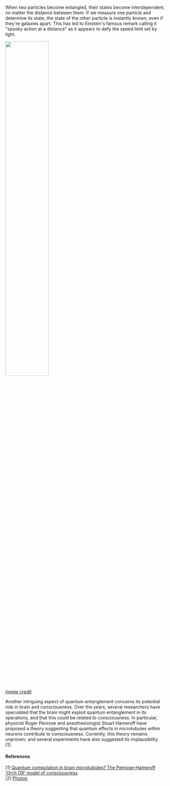 When two particles become entangled, their states become interdependent, no matter the distance between them. If we measure one particle and determine its state, the state of the other particle is instantly known, even if they're galaxies apart. This has led to Einstein's famous remark calling it "spooky action at a distance" as it appears to defy the speed limit set by light.

<img width="52%" src="https://github.com/sophiagu/a-diary/assets/14866379/74358c77-ff4f-4d85-89c6-96bd60be46fa">

_[image credit](https://www.sciencephoto.com/)_

Another intriguing aspect of quantum entanglement concerns its potential role in brain and consciousness. Over the years, several researchers have speculated that the brain might exploit quantum entanglement in its operations, and that this could be related to consciousness. In particular, physicist Roger Penrose and anesthesiologist Stuart Hameroff have proposed a theory suggesting that quantum effects in microtubules within neurons contribute to consciousness. Currently, this theory remains unproven; and several experiments have also suggested its implausibility _[1]_.

#### References
_[1]_ [Quantum computation in brain microtubules? The Penrose–Hameroff ‘Orch OR‘ model of consciousness](https://royalsocietypublishing.org/doi/pdf/10.1098/rsta.1998.0254)<br>
_[2]_ [Photon](https://en.wikipedia.org/wiki/Photon)